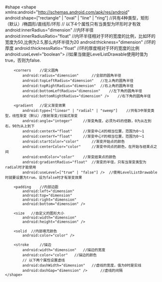 #shape
    <?xml version="1.0" encoding="utf-8"?>
	<shape
	    xmlns:android="http://schemas.android.com/apk/res/android"
	    android:shape=["rectangle" | "oval" | "line" | "ring"]      //共有4种类型，矩形（默认）/椭圆形/直线形/环形
	    // 以下4个属性只有当类型为环形时才有效
	    android:innerRadius="dimension"     //内环半径
	    android:innerRadiusRatio="float"    //内环半径相对于环的宽度的比例，比如环的宽度为50,比例为2.5,那么内环半径为20
	    android:thickness="dimension"   //环的厚度
	    android:thicknessRatio="float"     //环的厚度相对于环的宽度的比例
	    android:useLevel="boolean">    //如果当做是LevelListDrawable使用时值为true，否则为false.
	
	    <corners    //定义圆角
	        android:radius="dimension"      //全部的圆角半径
	        android:topLeftRadius="dimension"   //左上角的圆角半径
	        android:topRightRadius="dimension"  //右上角的圆角半径
	        android:bottomLeftRadius="dimension"    //左下角的圆角半径
	        android:bottomRightRadius="dimension" />    //右下角的圆角半径
	
	    <gradient   //定义渐变效果
	        android:type=["linear" | "radial" | "sweep"]    //共有3中渐变类型，线性渐变（默认）/放射渐变/扫描式渐变
	        android:angle="integer"     //渐变角度，必须为45的倍数，0为从左到右，90为从上到下
	        android:centerX="float"     //渐变中心X的相当位置，范围为0～1
	        android:centerY="float"     //渐变中心Y的相当位置，范围为0～1
	        android:startColor="color"      //渐变开始点的颜色
	        android:centerColor="color"     //渐变中间点的颜色，在开始与结束点之间
	        android:endColor="color"    //渐变结束点的颜色
	        android:gradientRadius="float"  //渐变的半径，只有当渐变类型为radial时才能使用
	        android:useLevel=["true" | "false"] />  //使用LevelListDrawable时就要设置为true。设为false时才有渐变效果
	
	    <padding    //内部边距
	        android:left="dimension"
	        android:top="dimension"
	        android:right="dimension"
	        android:bottom="dimension" />
	
	    <size   //自定义的图形大小
	        android:width="dimension"
	        android:height="dimension" />
	
	    <solid  //内部填充颜色
	        android:color="color" />
	
	    <stroke     //描边
	        android:width="dimension"   //描边的宽度
	        android:color="color"   //描边的颜色
	        // 以下两个属性设置虚线
	        android:dashWidth="dimension"   //虚线的宽度，值为0时是实线
	        android:dashGap="dimension" />      //虚线的间隔
	</shape>